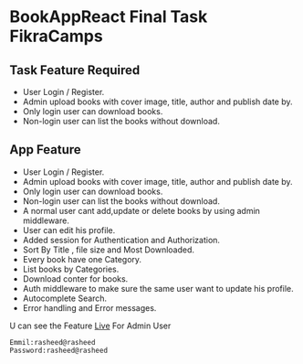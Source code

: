 # BookAppReact Final Task FikraCamps
## Task Feature Required
* User Login / Register.
* Admin upload books with cover image, title, author and publish date by.
* Only login user can download books.<br>
* Non-login user can list the books without download.
## App Feature
* User Login / Register.<br>
* Admin upload books with cover image, title, author and publish date by.
* Only login user can download books.
* Non-login user can list the books without download.
* A normal user cant add,update or delete books by using admin middleware.
* User can edit his profile.
* Added session for Authentication and Authorization.
* Sort By Title , file size and  Most Downloaded.
* Every book have one Category.
* List books by Categories.
* Download conter for books. 
* Auth middleware to make sure the same user want to update his profile. 
* Autocomplete Search.
* Error handling and  Error messages.

U can see the Feature [Live](https://react-boos.herokuapp.com/books)
For Admin User
```
Emmil:rasheed@rasheed
Password:rasheed@rasheed
```
